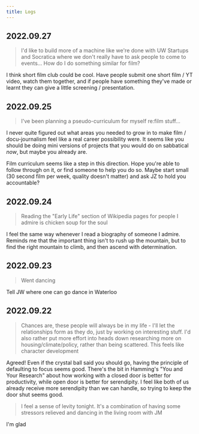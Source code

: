 ```yaml
---
title: Logs
---
```


<div class="logs-container">

## 2022.09.27
> I'd like to build more of a machine like we're done with UW Startups and Socratica where we don't really have to ask people to come to events... How do I do something similar for film?

I think short film club could be cool. Have people submit one short film / YT video, watch them together, and if people have something they've made or learnt they can give a little screening / presentation.

## 2022.09.25
> I've been planning a pseudo-curriculum for myself re:film stuff...

I never quite figured out what areas you needed to grow in to make film / docu-journalism feel like a real career possibility were. It seems like you should be doing mini versions of projects that you would do on sabbatical _now_, but maybe you already are.

Film curriculum seems like a step in this direction. Hope you're able to follow through on it, or find someone to help you do so. Maybe start small (30 second film per week, quality doesn't matter) and ask JZ to hold you accountable?

## 2022.09.24
> Reading the "Early Life" section of Wikipedia pages for people I admire is chicken soup for the soul

I feel the same way whenever I read a biography of someone I admire. Reminds me that the important thing isn't to rush up the mountain, but to find the right mountain to climb, and then ascend with determination.

## 2022.09.23
> Went dancing

Tell JW where one can go dance in Waterloo

## 2022.09.22
> Chances are, these people will always be in my life - I'll let the relationships form as they do, just by working on interesting stuff. I'd also rather put more effort into heads down researching more on housing/climate/policy, rather than being scattered. This feels like character development

Agreed! Even if the crystal ball said you should go, having the principle of defaulting to focus seems good. There's the bit in Hamming's "You and Your Research" about how working with a closed door is better for productivity, while open door is better for serendipity. I feel like both of us already receive more serendipity than we can handle, so trying to keep the door shut seems good.

> I feel a sense of levity tonight. It's a combination of having some stressors relieved and dancing in the living room with JM

I'm glad
